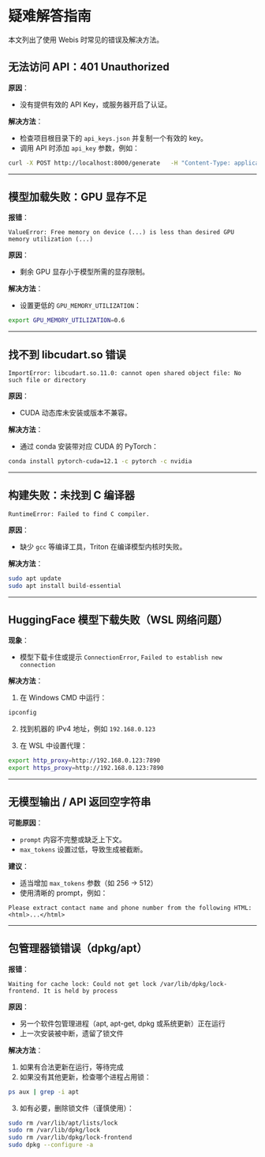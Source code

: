 # 疑难解答指南

本文列出了使用 Webis 时常见的错误及解决方法。


## 无法访问 API：401 Unauthorized

**原因**：

- 没有提供有效的 API Key，或服务器开启了认证。

**解决方法**：

- 检查项目根目录下的 ``api_keys.json`` 并复制一个有效的 key。
- 调用 API 时添加 ``api_key`` 参数，例如：

```bash
curl -X POST http://localhost:8000/generate   -H "Content-Type: application/json"   -d '{"prompt": "hello", "api_key": "your-key"}'
```

---

## 模型加载失败：GPU 显存不足

**报错**：

```text
ValueError: Free memory on device (...) is less than desired GPU memory utilization (...)
```

**原因**：

- 剩余 GPU 显存小于模型所需的显存限制。

**解决方法**：

- 设置更低的 ``GPU_MEMORY_UTILIZATION``：

```bash
export GPU_MEMORY_UTILIZATION=0.6
```

---

## 找不到 libcudart.so 错误

```text
ImportError: libcudart.so.11.0: cannot open shared object file: No such file or directory
```

**原因**：

- CUDA 动态库未安装或版本不兼容。

**解决方法**：

- 通过 conda 安装带对应 CUDA 的 PyTorch：

```bash
conda install pytorch-cuda=12.1 -c pytorch -c nvidia
```

---

## 构建失败：未找到 C 编译器

```text
RuntimeError: Failed to find C compiler.
```

**原因**：

- 缺少 ``gcc`` 等编译工具，Triton 在编译模型内核时失败。

**解决方法**：

```bash
sudo apt update
sudo apt install build-essential
```

---

## HuggingFace 模型下载失败（WSL 网络问题）

**现象**：

- 模型下载卡住或提示 `ConnectionError`, `Failed to establish new connection`

**解决方法**：

1. 在 Windows CMD 中运行：

```cmd
ipconfig
```

2. 找到机器的 IPv4 地址，例如 `192.168.0.123`

3. 在 WSL 中设置代理：

```bash
export http_proxy=http://192.168.0.123:7890
export https_proxy=http://192.168.0.123:7890
```

---

## 无模型输出 / API 返回空字符串

**可能原因**：

- ``prompt`` 内容不完整或缺乏上下文。
- ``max_tokens`` 设置过低，导致生成被截断。

**建议**：

- 适当增加 ``max_tokens`` 参数（如 256 → 512）
- 使用清晰的 prompt，例如：

```text
Please extract contact name and phone number from the following HTML: <html>...</html>
```

---

## 包管理器锁错误（dpkg/apt）

**报错**：

```text
Waiting for cache lock: Could not get lock /var/lib/dpkg/lock-frontend. It is held by process
```

**原因**：

- 另一个软件包管理进程（apt, apt-get, dpkg 或系统更新）正在运行  
- 上一次安装被中断，遗留了锁文件

**解决方法**：

1. 如果有合法更新在运行，等待完成  
2. 如果没有其他更新，检查哪个进程占用锁：

```bash
ps aux | grep -i apt
```

3. 如有必要，删除锁文件（谨慎使用）：

```bash
sudo rm /var/lib/apt/lists/lock
sudo rm /var/lib/dpkg/lock 
sudo rm /var/lib/dpkg/lock-frontend
sudo dpkg --configure -a
```
